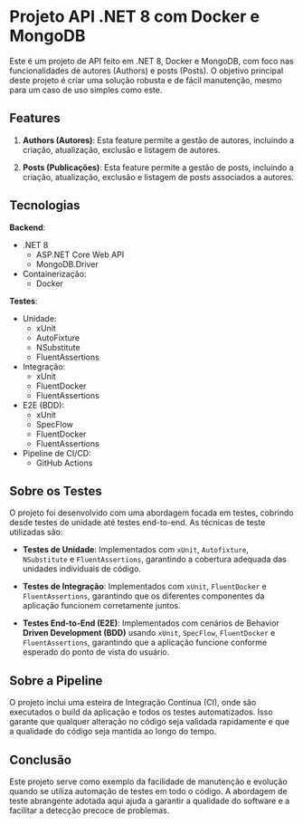# Projeto API .NET 8 com Docker e MongoDB

Este é um projeto de API feito em .NET 8, Docker e MongoDB, com foco nas funcionalidades de autores (Authors) e posts (Posts). O objetivo principal deste projeto é criar uma solução robusta e de fácil manutenção, mesmo para um caso de uso simples como este.

## Features

1. **Authors (Autores)**: Esta feature permite a gestão de autores, incluindo a criação, atualização, exclusão e listagem de autores.

2. **Posts (Publicações)**: Esta feature permite a gestão de posts, incluindo a criação, atualização, exclusão e listagem de posts associados a autores.

## Tecnologias

**Backend**:
* .NET 8
    - ASP.NET Core Web API
    - MongoDB.Driver
* Containerização:
    - Docker

**Testes**:
* Unidade:
    - xUnit
    - AutoFixture
    - NSubstitute
    - FluentAssertions
* Integração:
    - xUnit
    - FluentDocker
    - FluentAssertions
* E2E (BDD):
    - xUnit
    - SpecFlow
    - FluentDocker
    - FluentAssertions
* Pipeline de CI/CD:
    - GitHub Actions

## Sobre os Testes

O projeto foi desenvolvido com uma abordagem focada em testes, cobrindo desde testes de unidade até testes end-to-end. As técnicas de teste utilizadas são:

- **Testes de Unidade**: Implementados com `xUnit`, `Autofixture`, `NSubstitute` e `FluentAssertions`, garantindo a cobertura adequada das unidades individuais de código.

- **Testes de Integração**: Implementados com `xUnit`, `FluentDocker` e `FluentAssertions`, garantindo que os diferentes componentes da aplicação funcionem corretamente juntos.

- **Testes End-to-End (E2E)**: Implementados com cenários de Behavior **Driven Development (BDD)** usando `xUnit`, `SpecFlow`, `FluentDocker` e `FluentAssertions`, garantindo que a aplicação funcione conforme esperado do ponto de vista do usuário.

## Sobre a Pipeline

O projeto inclui uma esteira de Integração Contínua (CI), onde são executados o build da aplicação e todos os testes automatizados. Isso garante que qualquer alteração no código seja validada rapidamente e que a qualidade do código seja mantida ao longo do tempo.

## Conclusão

Este projeto serve como exemplo da facilidade de manutenção e evolução quando se utiliza automação de testes em todo o código. A abordagem de teste abrangente adotada aqui ajuda a garantir a qualidade do software e a facilitar a detecção precoce de problemas.

